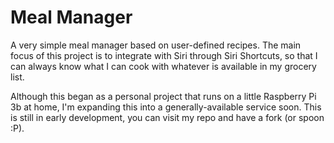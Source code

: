 # Meal Manager

A very simple meal manager based on user-defined recipes. The main focus of this project is to integrate with Siri through Siri Shortcuts, so that I can always know what I can cook with whatever is available in my grocery list.

Although this began as a personal project that runs on a little Raspberry Pi 3b at home, I'm expanding this into a generally-available service soon. This is still in early development, you can visit my repo and have a fork (or spoon :P).
